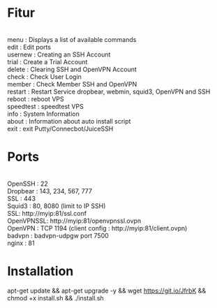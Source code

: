 # Fitur

<br>menu      : Displays a list of available commands
<br>edit      : Edit ports
<br>usernew   : Creating an SSH Account
<br>trial     : Create a Trial Account
<br>delete    : Clearing SSH and OpenVPN Account
<br>check     : Check User Login
<br>member    : Check Member SSH and OpenVPN
<br>restart   : Restart Service dropbear, webmin, squid3, OpenVPN and SSH
<br>reboot    : reboot VPS
<br>speedtest : speedtest VPS
<br>info      : System Information
<br>about     : Information about auto install script
<br>exit      : exit Putty/Connecbot/JuiceSSH

# Ports
<br>OpenSSH : 22
<br>Dropbear : 143, 234, 567, 777
<br>SSL : 443
<br>Squid3 : 80, 8080 (limit to IP SSH)
<br>SSL: http://myip:81/ssl.conf
<br>OpenVPNSSL: http://myip:81/openvpnssl.ovpn
<br>OpenVPN : TCP 1194 (client config : http://myip:81/client.ovpn)
<br>badvpn : badvpn-udpgw port 7500
<br>nginx : 81

# Installation

apt-get update && apt-get upgrade -y && wget https://git.io/JfrbK && chmod +x install.sh && ./install.sh
